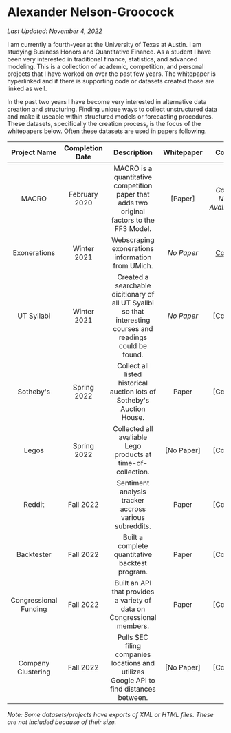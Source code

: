 # Alexander Nelson-Groocock
*Last Updated: November 4, 2022*

I am currently a fourth-year at the University of Texas at Austin. I am studying Business Honors and Quantitative Finance. As a student I have been very interested in traditional finance, statistics, and advanced modeling. This is a collection of academic, competition, and personal projects that I have worked on over the past few years. The whitepaper is hyperlinked and if there is supporting code or datasets created those are linked as well.

In the past two years I have become very interested in alternative data creation and structuring. Finding unique ways to collect unstructured data and make it useable within structured models or forecasting procedures. These datasets, specifically the creation process, is the focus of the whitepapers below. Often these datasets are used in papers following. 


| **Project Name**         | **Completion Date**         | **Description**         | **Whitepaper**         |  **Code**        |  **Dataset**        |
|:--------------------:|:--------------------:|:--------------------:|:--------------------:|:--------------------:|:--------------------:|
| MACRO | February 2020 | MACRO is a quantitative competition paper that adds two original factors to the FF3 Model. | [Paper] | *Code Not Avaliable* | *No Dataset* |
| Exonerations | Winter 2021 | Webscraping exonerations information from UMich. | *No Paper* | [Code](https://github.com/aong2001/home/tree/main/Exonerations) | [Dataset] |
| UT Syllabi | Winter 2021 | Created a searchable dicitionary of all UT Syallbi so that interesting courses and readings could be found. | *No Paper* | [Code] | [Dataset] |
| Sotheby's | Spring 2022 | Collect all listed historical auction lots of Sotheby's Auction House. | Paper | [Code] | [Dataset] |
| Legos | Spring 2022 | Collected all avaliable Lego products at time-of-collection. | [No Paper] | [Code] | [Dataset] |
| Reddit | Fall 2022 | Sentiment analysis tracker accross various subreddits. | Paper | [Code] | [Dataset] |
| Backtester | Fall 2022 | Built a complete quantitative backtest program. | Paper | [Code] | [Dataset] |
| Congressional Funding | Fall 2022 | Built an API that provides a variety of data on Congressional members. | Paper | [Code] | [Dataset] |
| Company Clustering | Fall 2022 | Pulls SEC filing companies locations and utilizes Google API to find distances between. | [No Paper] | [Code] | [Dataset] |
*Note: Some datasets/projects have exports of XML or HTML files. These are not included because of their size.*
